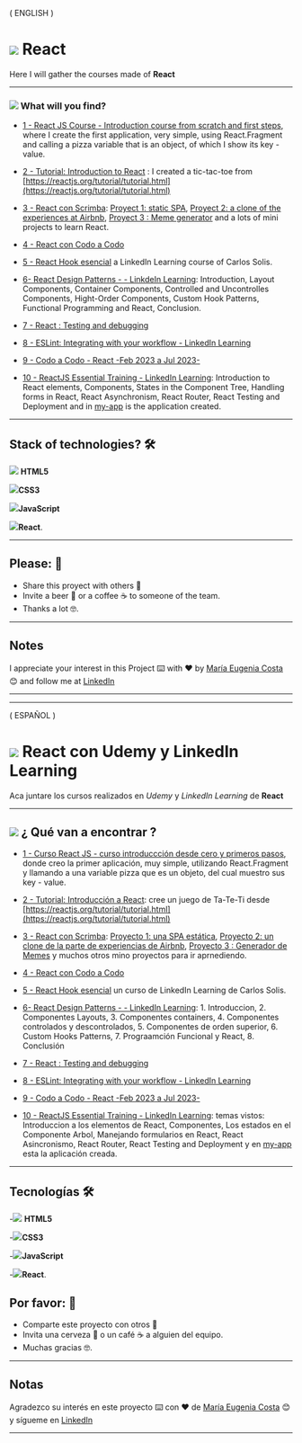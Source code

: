( ENGLISH )

# <img src="https://img.icons8.com/bubbles/50/null/react.png"/> React 

Here I will gather the courses made of **React**

---

### <img src="https://img.icons8.com/external-others-zufarizal-robiyanto/30/null/external-lup-mutualiz-ui-essential-others-zufarizal-robiyanto.png"/> What will you find?

- [1 - React JS Course - Introduction course from scratch and first steps](https://github.com/eugenia1984/react-varios-cursos/tree/main/01_react_js_curso_de_introduccion_desde_cero_primeros_pasos), where I create the first application, very simple, using React.Fragment and calling a pizza variable that is an object, of which I show its key - value.

- [2 - Tutorial: Introduction to React](https://github.com/eugenia1984/react-varios-cursos/tree/main/02_tutorial_introduccion_a_react) : I created a tic-tac-toe from [https://reactjs.org/tutorial/tutorial.html](https://reactjs.org/tutorial/tutorial.html)

- [3 - React con Scrimba](https://github.com/eugenia1984/react-varios-cursos/tree/main/03_scrimba): [Proyect 1: static SPA](https://github.com/eugenia1984/scrimba-project1), [Proyect 2: a clone of the experiences at Airbnb](https://github.com/eugenia1984/scrimba-project2), [Proyect 3 : Meme generator](https://github.com/eugenia1984/scrimba-proyect3) and a lots of mini projects to learn React.

- [4 - React con Codo a Codo](https://github.com/eugenia1984/react-varios-cursos/tree/main/04_codo_a_codo_react)

- [5 - React Hook esencial](https://github.com/eugenia1984/react-varios-cursos/tree/main/05_react_hook_esencial) a LinkedIn Learning course of Carlos Solis.

- [6- React Design Patterns - - LinkdeIn Learning](https://github.com/eugenia1984/react-varios-cursos/tree/main/06_react_design_patterns): Introduction, Layout Components, Container Components, Controlled and Uncontrolles Components, Hight-Order Components, Custom Hook Patterns, Functional Programming and React, Conclusion.

- [7 - React : Testing and debugging](https://github.com/eugenia1984/react-varios-cursos/tree/main/07-react-testing-and-debugging)

- [ 8 - ESLint: Integrating with your workflow - LinkedIn Learning](https://github.com/eugenia1984/react-varios-cursos/tree/main/08-eslint-integrating-with-your-workflow)

- [9 - Codo a Codo - React -Feb 2023 a Jul 2023-](https://github.com/eugenia1984/react-varios-cursos/tree/main/09_cac_react)

- [10 - ReactJS Essential Training - LinkedIn Learning](https://github.com/eugenia1984/react-varios-cursos/tree/main/react_js_essential_training): Introduction to React elements, Components, States in the Component Tree, Handling forms in React, React Asynchronism, React Router, React Testing and Deployment and in  [my-app](https://github.com/eugenia1984/react-varios-cursos/tree/main/react_js_essential_training/exercises/my-app) is the application created.

---

## Stack of technologies?  🛠️

<img src="https://img.icons8.com/color/30/null/html-5--v1.png"/> **HTML5** 

<img src="https://img.icons8.com/color/30/null/css3.png"/>**CSS3**

<img src="https://img.icons8.com/color/30/null/javascript--v1.png"/>**JavaScript** 

<img src="https://img.icons8.com/bubbles/30/null/react.png"/>**React**.


---
 


## Please: 🎁

* Share this proyect with others 📢
* Invite a beer 🍺 or a coffee ☕  to someone of the team. 
* Thanks a lot 🤓.


---

## Notes

I appreciate your interest in this Project ⌨️ with ❤️ by [María Eugenia Costa](https://github.com/eugenia1984) 😊 and follow me at [LinkedIn](http://www.linkedin.com/in/maríaeugeniacosta) 

---
---


( ESPAÑOL )


# <img src="https://img.icons8.com/bubbles/50/null/react.png"/>  React con Udemy y LinkedIn Learning

Aca juntare los cursos realizados en *Udemy* y *LinkedIn Learning* de **React**

---

## <img src="https://img.icons8.com/external-others-zufarizal-robiyanto/30/null/external-lup-mutualiz-ui-essential-others-zufarizal-robiyanto.png"/> ¿ Qué van a encontrar ?

- [1 - Curso React JS - curso introduccción desde cero y primeros pasos](https://github.com/eugenia1984/react-varios-cursos/tree/main/01_react_js_curso_de_introduccion_desde_cero_primeros_pasos), donde creo la primer aplicación, muy simple, utilizando React.Fragment y llamando a una variable pizza que es un objeto, del cual muestro sus key - value.


- [2 - Tutorial: Introducción a React](https://github.com/eugenia1984/react-varios-cursos/tree/main/02_tutorial_introduccion_a_react): cree un juego de Ta-Te-Ti desde  [https://reactjs.org/tutorial/tutorial.html](https://reactjs.org/tutorial/tutorial.html)

- [3 - React con Scrimba](https://github.com/eugenia1984/react-varios-cursos/tree/main/03_scrimba): [Proyecto 1: una SPA estática](https://github.com/eugenia1984/scrimba-project1), [Proyecto 2: un clone de la parte de experiencias de Airbnb](https://github.com/eugenia1984/scrimba-project2), [Proyecto 3 : Generador de Memes](https://github.com/eugenia1984/scrimba-proyect3) y muchos otros mino proyectos para ir aprnediendo.


- [4 - React con Codo a Codo](https://github.com/eugenia1984/react-varios-cursos/tree/main/04_codo_a_codo_react)

- [5 - React Hook esencial](https://github.com/eugenia1984/react-varios-cursos/tree/main/05_react_hook_esencial) un curso de LinkedIn Learning de  Carlos Solis.

- [6- React Design Patterns - - LinkedIn Learning](https://github.com/eugenia1984/react-varios-cursos/tree/main/06_react_design_patterns): 1. Introduccion, 2. Componentes Layouts, 3. Componentes containers, 4. Componentes controlados y descontrolados, 5. Componentes de orden superior, 6. Custom Hooks Patterns, 7. Prograamción Funcional y React, 8. Conclusión

- [7 - React : Testing and debugging](https://github.com/eugenia1984/react-varios-cursos/tree/main/07-react-testing-and-debugging)

- [ 8 - ESLint: Integrating with your workflow - LinkedIn Learning](https://github.com/eugenia1984/react-varios-cursos/tree/main/08-eslint-integrating-with-your-workflow)

- [9 - Codo a Codo - React -Feb 2023 a Jul 2023-](https://github.com/eugenia1984/react-varios-cursos/tree/main/09_cac_react)

- [10 - ReactJS Essential Training - LinkedIn Learning](https://github.com/eugenia1984/react-varios-cursos/tree/main/react_js_essential_training): temas vistos: Introduccion a los elementos de React, Componentes, Los estados en el Componente Arbol, Manejando formularios en React, React Asincronismo, React Router, React Testing and Deployment y en [my-app](https://github.com/eugenia1984/react-varios-cursos/tree/main/react_js_essential_training/exercises/my-app) esta la aplicación creada.

---


## Tecnologías 🛠️


-<img src="https://img.icons8.com/color/30/null/html-5--v1.png"/> **HTML5** 

-<img src="https://img.icons8.com/color/30/null/css3.png"/>**CSS3**

-<img src="https://img.icons8.com/color/30/null/javascript--v1.png"/>**JavaScript** 

-<img src="https://img.icons8.com/bubbles/30/null/react.png"/>**React**.




## Por favor: 🎁

* Comparte este proyecto con otros 📢
* Invita una cerveza 🍺 o un café ☕ a alguien del equipo.
* Muchas gracias 🤓.

---

## Notas

Agradezco su interés en este proyecto ⌨️ con ❤️ de [María Eugenia Costa](https://github.com/eugenia1984) 😊 y sígueme en [LinkedIn](http://www.linkedin.com/in/maríaeugeniacosta)


---


